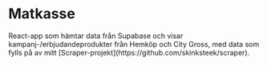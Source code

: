 <h1>Matkasse</h1>
React-app som hämtar data från Supabase och visar kampanj-/erbjudandeprodukter från Hemköp och City Gross, med data som fylls på av mitt [Scraper-projekt](https://github.com/skinksteek/scraper).
